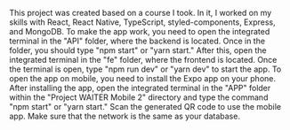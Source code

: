 This project was created based on a course I took. In it, I worked on my skills with React, React Native, TypeScript, styled-components, Express, and MongoDB. To make the app work, you need to open the integrated terminal
in the "API" folder, where the backend is located. Once in the folder, you should type "npm start" or "yarn start." After this, open the integrated terminal in the "fe" folder, where the frontend is located. Once the terminal
is open, type "npm run dev" or "yarn dev" to start the app. To open the app on mobile, you need to install the Expo app on your phone. After installing the app, open the integrated terminal in the "APP" folder within the
"Project WAITER Mobile 2" directory and type the command "npm start" or "yarn start." Scan the generated QR code to use the mobile app. Make sure that the network is the same as your database.
